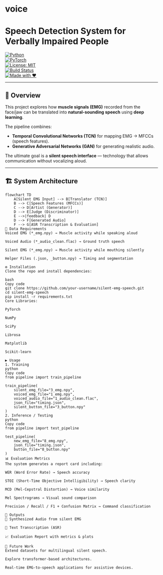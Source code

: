 # voice
# Speech Detection System for Verbally Impaired People

[![Python](https://img.shields.io/badge/python-3.9%2B-blue)](https://www.python.org/)  
[![PyTorch](https://img.shields.io/badge/pytorch-2.x-red)](https://pytorch.org/)  
[![License: MIT](https://img.shields.io/badge/License-MIT-green.svg)](LICENSE)  
[![Build Status](https://img.shields.io/badge/build-passing-brightgreen)](#)  
[![Made with ❤️](https://img.shields.io/badge/Made%20with-Deep%20Learning-red)](#)

---

## 📖 Overview  

This project explores how **muscle signals (EMG)** recorded from the face/jaw can be translated into **natural-sounding speech** using **deep learning**.  

The pipeline combines:  
- **Temporal Convolutional Networks (TCN)** for mapping EMG → MFCCs (speech features).  
- **Generative Adversarial Networks (GAN)** for generating realistic audio.  

The ultimate goal is a **silent speech interface** — technology that allows communication without vocalizing aloud.  

---

## 🏗️ System Architecture  

```mermaid
flowchart TD
    A[Silent EMG Input] --> B[Translator (TCN)]
    B --> C[Speech Features (MFCCs)]
    C --> D[Artist (Generator)]
    D --> E[Judge (Discriminator)]
    E -->|feedback| D
    D --> F[Generated Audio]
    F --> G[ASR Transcription & Evaluation]
📂 Data Requirements
Voiced EMG (*_emg.npy) → Muscle activity while speaking aloud

Voiced Audio (*_audio_clean.flac) → Ground truth speech

Silent EMG (*_emg.npy) → Muscle activity while mouthing silently

Helper Files (.json, _button.npy) → Timing and segmentation

⚙️ Installation
Clone the repo and install dependencies:

bash
Copy code
git clone https://github.com/your-username/silent-emg-speech.git
cd silent-emg-speech
pip install -r requirements.txt
Core Libraries:

PyTorch

NumPy

SciPy

Librosa

Matplotlib

Scikit-learn

▶️ Usage
1. Training
python
Copy code
from pipeline import train_pipeline

train_pipeline(
    silent_emg_file="3_emg.npy",
    voiced_emg_file="1_emg.npy",
    voiced_audio_file="1_audio_clean.flac",
    json_file="timing.json",
    silent_button_file="3_button.npy"
)
2. Inference / Testing
python
Copy code
from pipeline import test_pipeline

test_pipeline(
    new_emg_file="8_emg.npy",
    json_file="timing.json",
    button_file="8_button.npy"
)
📊 Evaluation Metrics
The system generates a report card including:

WER (Word Error Rate) → Speech accuracy

STOI (Short-Time Objective Intelligibility) → Speech clarity

MCD (Mel-Cepstral Distortion) → Voice similarity

Mel Spectrograms → Visual sound comparison

Precision / Recall / F1 + Confusion Matrix → Command classification

📌 Outputs
🎵 Synthesized Audio from silent EMG

📝 Text Transcription (ASR)

📈 Evaluation Report with metrics & plots

🔮 Future Work
Extend datasets for multilingual silent speech.

Explore transformer-based architectures.

Real-time EMG-to-speech applications for assistive devices.
